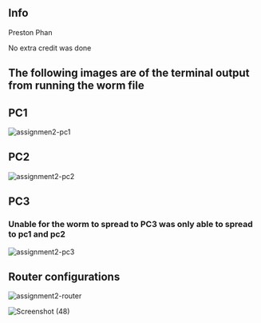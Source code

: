 <h2> Info </h2>
Preston Phan
<p> No extra credit was done  </p>




<h2> The following images are of the terminal output from running the worm file </h2>

<h2> PC1 </h2>

![assignmen2-pc1](https://user-images.githubusercontent.com/43216789/118205502-52b77600-b415-11eb-92c7-faa88291c458.JPG)

<h2> PC2 </h2>

![assignment2-pc2](https://user-images.githubusercontent.com/43216789/118205533-65ca4600-b415-11eb-8833-78bfe47bbd75.JPG)

<h2> PC3 </h2>
<h3> Unable for the worm to spread to PC3 was only able to spread to pc1 and pc2  </h3>

![assignment2-pc3](https://user-images.githubusercontent.com/43216789/118205539-682ca000-b415-11eb-8fbb-5baad64c2caf.JPG)

<h2> Router configurations </h2>

![assignment2-router](https://user-images.githubusercontent.com/43216789/118205542-6c58bd80-b415-11eb-9067-60d38090dcfe.JPG)


![Screenshot (48)](https://user-images.githubusercontent.com/43216789/118205558-78dd1600-b415-11eb-9417-4c086680e8e8.png)
